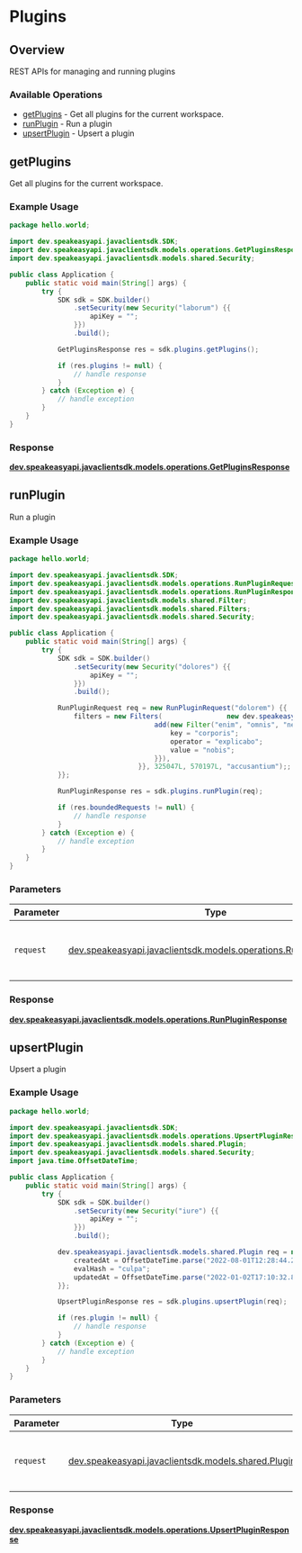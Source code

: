 # Plugins

## Overview

REST APIs for managing and running plugins

### Available Operations

* [getPlugins](#getplugins) - Get all plugins for the current workspace.
* [runPlugin](#runplugin) - Run a plugin
* [upsertPlugin](#upsertplugin) - Upsert a plugin

## getPlugins

Get all plugins for the current workspace.

### Example Usage

```java
package hello.world;

import dev.speakeasyapi.javaclientsdk.SDK;
import dev.speakeasyapi.javaclientsdk.models.operations.GetPluginsResponse;
import dev.speakeasyapi.javaclientsdk.models.shared.Security;

public class Application {
    public static void main(String[] args) {
        try {
            SDK sdk = SDK.builder()
                .setSecurity(new Security("laborum") {{
                    apiKey = "";
                }})
                .build();

            GetPluginsResponse res = sdk.plugins.getPlugins();

            if (res.plugins != null) {
                // handle response
            }
        } catch (Exception e) {
            // handle exception
        }
    }
}
```


### Response

**[dev.speakeasyapi.javaclientsdk.models.operations.GetPluginsResponse](../../models/operations/GetPluginsResponse.md)**


## runPlugin

Run a plugin

### Example Usage

```java
package hello.world;

import dev.speakeasyapi.javaclientsdk.SDK;
import dev.speakeasyapi.javaclientsdk.models.operations.RunPluginRequest;
import dev.speakeasyapi.javaclientsdk.models.operations.RunPluginResponse;
import dev.speakeasyapi.javaclientsdk.models.shared.Filter;
import dev.speakeasyapi.javaclientsdk.models.shared.Filters;
import dev.speakeasyapi.javaclientsdk.models.shared.Security;

public class Application {
    public static void main(String[] args) {
        try {
            SDK sdk = SDK.builder()
                .setSecurity(new Security("dolores") {{
                    apiKey = "";
                }})
                .build();

            RunPluginRequest req = new RunPluginRequest("dolorem") {{
                filters = new Filters(                new dev.speakeasyapi.javaclientsdk.models.shared.Filter[]{{
                                    add(new Filter("enim", "omnis", "nemo") {{
                                        key = "corporis";
                                        operator = "explicabo";
                                        value = "nobis";
                                    }}),
                                }}, 325047L, 570197L, "accusantium");;
            }};            

            RunPluginResponse res = sdk.plugins.runPlugin(req);

            if (res.boundedRequests != null) {
                // handle response
            }
        } catch (Exception e) {
            // handle exception
        }
    }
}
```

### Parameters

| Parameter                                                                                                        | Type                                                                                                             | Required                                                                                                         | Description                                                                                                      |
| ---------------------------------------------------------------------------------------------------------------- | ---------------------------------------------------------------------------------------------------------------- | ---------------------------------------------------------------------------------------------------------------- | ---------------------------------------------------------------------------------------------------------------- |
| `request`                                                                                                        | [dev.speakeasyapi.javaclientsdk.models.operations.RunPluginRequest](../../models/operations/RunPluginRequest.md) | :heavy_check_mark:                                                                                               | The request object to use for the request.                                                                       |


### Response

**[dev.speakeasyapi.javaclientsdk.models.operations.RunPluginResponse](../../models/operations/RunPluginResponse.md)**


## upsertPlugin

Upsert a plugin

### Example Usage

```java
package hello.world;

import dev.speakeasyapi.javaclientsdk.SDK;
import dev.speakeasyapi.javaclientsdk.models.operations.UpsertPluginResponse;
import dev.speakeasyapi.javaclientsdk.models.shared.Plugin;
import dev.speakeasyapi.javaclientsdk.models.shared.Security;
import java.time.OffsetDateTime;

public class Application {
    public static void main(String[] args) {
        try {
            SDK sdk = SDK.builder()
                .setSecurity(new Security("iure") {{
                    apiKey = "";
                }})
                .build();

            dev.speakeasyapi.javaclientsdk.models.shared.Plugin req = new Plugin("culpa", "doloribus", "sapiente", "architecto") {{
                createdAt = OffsetDateTime.parse("2022-08-01T12:28:44.292Z");
                evalHash = "culpa";
                updatedAt = OffsetDateTime.parse("2022-01-02T17:10:32.894Z");
            }};            

            UpsertPluginResponse res = sdk.plugins.upsertPlugin(req);

            if (res.plugin != null) {
                // handle response
            }
        } catch (Exception e) {
            // handle exception
        }
    }
}
```

### Parameters

| Parameter                                                                            | Type                                                                                 | Required                                                                             | Description                                                                          |
| ------------------------------------------------------------------------------------ | ------------------------------------------------------------------------------------ | ------------------------------------------------------------------------------------ | ------------------------------------------------------------------------------------ |
| `request`                                                                            | [dev.speakeasyapi.javaclientsdk.models.shared.Plugin](../../models/shared/Plugin.md) | :heavy_check_mark:                                                                   | The request object to use for the request.                                           |


### Response

**[dev.speakeasyapi.javaclientsdk.models.operations.UpsertPluginResponse](../../models/operations/UpsertPluginResponse.md)**

